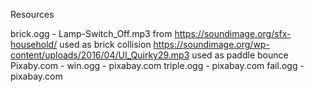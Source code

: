 Resources

brick.ogg - Lamp-Switch_Off.mp3 from https://soundimage.org/sfx-household/ used as brick collision
https://soundimage.org/wp-content/uploads/2016/04/UI_Quirky29.mp3 used as paddle bounce
Pixaby.com - 
win.ogg - pixabay.com 
triple.ogg - pixabay.com
fail.ogg - pixabay.com
